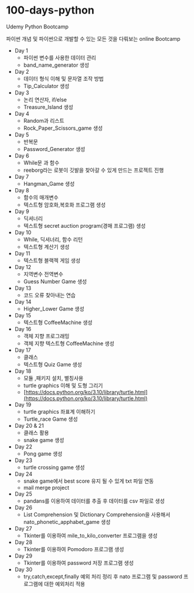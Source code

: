 # 100-days-python
Udemy Python Bootcamp 

파이썬 개념 및 파이썬으로 개발할 수 있는 모든 것을 다뤄보는 online Bootcamp

- Day 1
    - 파이썬 변수를 사용한 데이터 관리
    - band_name_generator 생성
- Day 2
    - 데이터 형식 이해 및 문자열 조작 방법
    - Tip_Calculator 생성
- Day 3
    - 논리 연산자, if/else
    - Treasure_Island 생성
- Day 4
    - Random과 리스트
    - Rock_Paper_Scissors_game 생성
- Day 5
    - 반복문
    - Password_Generator 생성
- Day 6
    - While문 과 함수
    - reeborg라는 로봇이 깃발을 찾아갈 수 있게 만드는 프로젝트 진행
- Day 7
    - Hangman_Game 생성
- Day 8
    - 함수의 매개변수
    - 텍스트형 암호화,복호화 프로그램 생성
- Day 9
    - 딕셔너리
    - 텍스트형 secret auction program(경매 프로그램) 생성
- Day 10
    - While, 딕셔너리, 함수 리턴
    - 텍스트형 계산기 생성
- Day 11
    - 텍스트형 블랙젝 게임 생성
- Day 12
    - 지역변수 전역변수
    - Guess Number Game 생성
- Day 13
    - 코드 오류 찾아내는 연습
- Day 14
    - Higher_Lower Game 생성
- Day 15
    - 텍스트형 CoffeeMachine 생성
- Day 16
    - 객체 지향 프로그래밍
    - 객체 지향 텍스트형 CoffeeMachine 생성
- Day 17
    - 클래스
    - 텍스트형 Quiz Game 생성
- Day 18
    - 모듈 ,패키지 설치, 별칭사용
    - turtle graphics 이해 및 도형 그리기
    - [https://docs.python.org/ko/3.10/library/turtle.html](https://docs.python.org/ko/3.10/library/turtle.html)
- Day 19
    - turtle graphics 좌표계 이해하기
    - Turtle_race Game 생성
- Day 20 & 21
    - 클래스 활용
    - snake game 생성
- Day 22
    - Pong game 생성
- Day 23
    - turtle crossing game 생성
- Day 24
    - snake game에서 best score 유지 될 수 있게 txt 파일 연동 
    - mail merge project 
- Day 25
    - pandans를 이용하여 데이터를 추출 후 데이터를 csv 파일로 생성 
- Day 26
    - List Comprehension 및 Dictionary Comprehension을 사용해서 nato_phonetic_apphabet_game 생성
- Day 27
    - Tkinter를 이용하여 mile_to_kilo_converter 프로그램을 생성
- Day 28
    - Tkinter를 이용하여 Pomodoro 프로그램 생성 
- Day 29
    - Tkinter를 이용하여 password 저장 프로그램 생성 
- Day 30
    - try,catch,except,finally 예외 처리 정리 후 nato 프로그램 및 password 프로그램에 대한 예외처리 적용